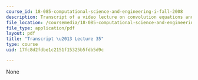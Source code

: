 ```yaml
---
course_id: 18-085-computational-science-and-engineering-i-fall-2008
description: Transcript of a video lecture on convolution equations and deconvolution.
file_location: /coursemedia/18-085-computational-science-and-engineering-i-fall-2008/17fc8d2fdbe1c2151f15325b5fdb5d9c_18-085F08-L35.pdf
file_type: application/pdf
layout: pdf
title: "Transcript \u2013 Lecture 35"
type: course
uid: 17fc8d2fdbe1c2151f15325b5fdb5d9c

---
```

None